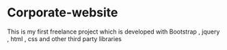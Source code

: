 # Corporate-website
This is my first freelance project which is developed with Bootstrap , jquery , html , css and other third party libraries
